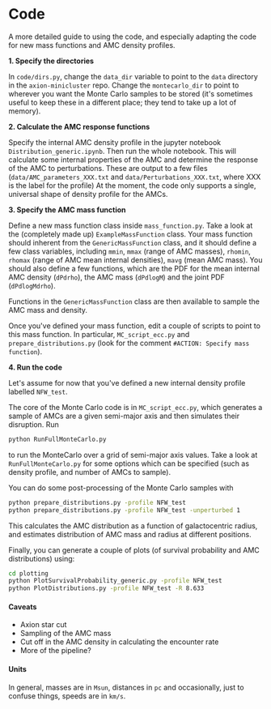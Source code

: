 # Code

A more detailed guide to using the code, and especially adapting the code for new mass functions and AMC density profiles.

**1. Specify the directories**

In `code/dirs.py`, change the `data_dir` variable to point to the `data` directory in the `axion-minicluster` repo. Change the `montecarlo_dir` to point to wherever you want the Monte Carlo samples to be stored (it's sometimes useful to keep these in a different place; they tend to take up a lot of memory).

**2. Calculate the AMC response functions**

Specify the internal AMC density profile in the jupyter notebook `Distribution_generic.ipynb`. Then run the whole notebook. This will calculate some internal properties of the AMC and determine the response of the AMC to perturbations. These are output to a few files (`data/AMC_parameters_XXX.txt` and `data/Perturbations_XXX.txt`, where XXX is the label for the profile) At the moment, the code only supports a single, universal shape of density profile for the AMCs. 

**3. Specify the AMC mass function**

Define a new mass function class inside `mass_function.py`. Take a look at the (completely made up) `ExampleMassFunction` class. Your mass function should inherent from the `GenericMassFunction` class, and it should define a few class variables, including `mmin`, `mmax` (range of AMC masses), `rhomin`, `rhomax` (range of AMC mean internal densities), `mavg` (mean AMC mass). You should also define a few functions, which are the PDF for the mean internal AMC density (`dPdrho`), the AMC mass (`dPdlogM`) and the joint PDF (`dPdlogMdrho`).

Functions in the `GenericMassFunction` class are then available to sample the AMC mass and density. 

Once you've defined your mass function, edit a couple of scripts to point to this mass function. In particular, `MC_script_ecc.py` and `prepare_distributions.py` (look for the comment `#ACTION: Specify mass function`).


**4. Run the code**

Let's assume for now that you've defined a new internal density profile labelled `NFW_test`. 

The core of the Monte Carlo code is in `MC_script_ecc.py`, which generates a sample of AMCs are a given semi-major axis and then simulates their disruption. Run
```bash
python RunFullMonteCarlo.py
```
to run the MonteCarlo over a grid of semi-major axis values. Take a look at `RunFullMonteCarlo.py` for some options which can be specified (such as density profile, and number of AMCs to sample).

You can do some post-processing of the Monte Carlo samples with
```bash
python prepare_distributions.py -profile NFW_test
python prepare_distributions.py -profile NFW_test -unperturbed 1
```
This calculates the AMC distribution as a function of galactocentric radius, and estimates distribution of AMC mass and radius at different positions.

Finally, you can generate a couple of plots (of survival probability and AMC distributions) using:
```bash
cd plotting
python PlotSurvivalProbability_generic.py -profile NFW_test
python PlotDistributions.py -profile NFW_test -R 8.633
```

#### Caveats

- Axion star cut  
- Sampling of the AMC mass  
- Cut off in the AMC density in calculating the encounter rate
- More of the pipeline?

#### Units

In general, masses are in `Msun`, distances in `pc` and occasionally, just to confuse things, speeds are in `km/s`.


